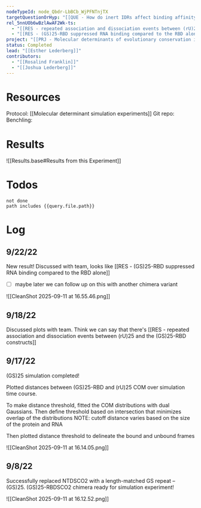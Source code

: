 ```yaml
---
nodeTypeId: node_Qbdr-LbBCb_WjPFNTnjTX
targetQuestionOrHyp: "[[QUE - How do inert IDRs affect binding affinity?]]"
rel_5nnUOb6wBzlAwAF2Wk-ts:
  - "[[RES - repeated association and dissociation events between (rU)25 and the (GS)25-RBD constructs.md]]"
  - "[[RES - (GS)25-RBD suppressed RNA binding compared to the RBD alone.md]]"
project: "[[PRJ - Molecular determinants of evolutionary conservation in disordered protein regions]]"
status: Completed
lead: "[[Esther Lederberg]]"
contributors:
  - "[[Rosalind Franklin]]"
  - "[[Joshua Lederberg]]"
---
```

# Resources

Protocol: [[Molecular determinant simulation experiments]]
Git repo: 
Benchling: 
# Results

![[Results.base#Results from this Experiment]]
# Todos
```tasks
not done
path includes {{query.file.path}}
```
# Log

## 9/22/22

New result! Discussed with team, looks like [[RES - (GS)25-RBD suppressed RNA binding compared to the RBD alone]]
- [ ] maybe later we can follow up on this with another chimera variant

![[CleanShot 2025-09-11 at 16.55.46.png]]

## 9/18/22

Discussed plots with team. Think we can say that there's [[RES - repeated association and dissociation events between (rU)25 and the (GS)25-RBD constructs]]

## 9/17/22

(GS)25 simulation completed! 

Plotted distances between (GS)25-RBD and (rU)25 COM over simulation time course.

To make distance threshold, fitted the COM distributions with dual Gaussians.
Then define threshold based on intersection that minimizes overlap of the distributions
NOTE: cutoff distance varies based on the size of the protein and RNA

Then plotted distance threshold to delineate the bound and unbound frames

![[CleanShot 2025-09-11 at 16.14.05.png]]
## 9/8/22

Successfully replaced NTDSCO2 with a length-matched GS repeat – (GS)25. (GS)25-RBDSCO2 chimera ready for simulation experiment!

![[CleanShot 2025-09-11 at 16.12.52.png]]